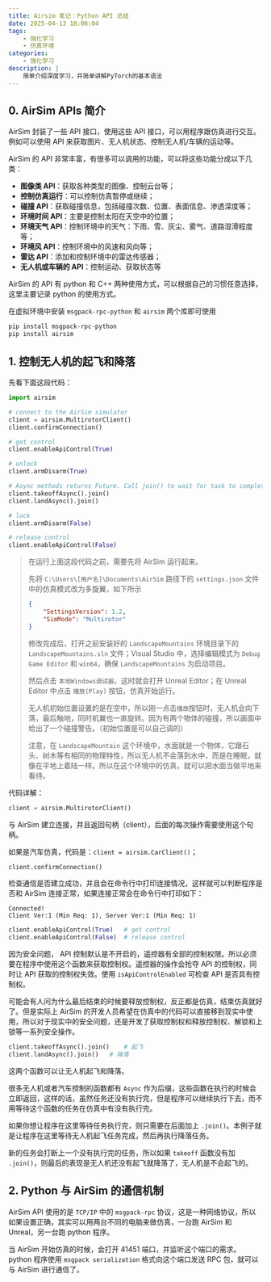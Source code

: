 ```yaml
---
title: Airsim 笔记：Python API 总结
date: 2025-04-13 18:08:04
tags:
    - 强化学习
    - 仿真环境
categories:
    - 强化学习
description: |
    简单介绍深度学习，并简单讲解PyTorch的基本语法
---
```

## 0. AirSim APIs 简介
AirSim 封装了一些 API 接口，使用这些 API 接口，可以用程序跟仿真进行交互。例如可以使用 API 来获取图片、无人机状态、控制无人机/车辆的运动等。

AirSim 的 API 非常丰富，有很多可以调用的功能，可以将这些功能分成以下几类：

- **图像类 API**：获取各种类型的图像、控制云台等；
- **控制仿真运行**：可以控制仿真暂停或继续；
- **碰撞 API**：获取碰撞信息，包括碰撞次数、位置、表面信息、渗透深度等；
- **环境时间 API**：主要是控制太阳在天空中的位置；
- **环境天气 API**：控制环境中的天气：下雨、雪、灰尘、雾气、道路湿滑程度等；
- **环境风 API**：控制环境中的风速和风向等；
- **雷达 API**：添加和控制环境中的雷达传感器；
- **无人机或车辆的 API**：控制运动、获取状态等

AirSim 的 API 有 python 和 C++ 两种使用方式，可以根据自己的习惯任意选择，这里主要记录 python 的使用方式。

在虚拟环境中安装 `msgpack-rpc-python` 和 `airsim` 两个库即可使用

```bash
pip install msgpack-rpc-python
pip install airsim
```

## 1. 控制无人机的起飞和降落
先看下面这段代码：

```python
import airsim

# connect to the AirSim simulator
client = airsim.MultirotorClient()
client.confirmConnection()

# get control
client.enableApiControl(True)

# unlock
client.armDisarm(True)

# Async methods returns Future. Call join() to wait for task to complete.
client.takeoffAsync().join()
client.landAsync().join()

# lock
client.armDisarm(False)

# release control
client.enableApiControl(False)
```

> 在运行上面这段代码之前，需要先将 AirSim 运行起来。
> 
> 先将 `C:\Users\[用户名]\Documents\AirSim` 路径下的 `settings.json` 文件中的仿真模式改为多旋翼，如下所示
>
> ```json
> {
>     "SettingsVersion": 1.2,
>     "SimMode": "Multirotor"
> }
> ```
> 
> 修改完成后，打开之前安装好的 `LandscapeMountains` 环境目录下的 `LandscapeMountains.sln` 文件；Visual Studio 中，选择编辑模式为 `Debug Game Editor` 和 `win64`，确保 `LandscapeMountains` 为启动项目。
>
> 然后点击 `本地Windows调试器`，这时就会打开 Unreal Editor；在 Unreal Editor 中点击 `播放(Play)` 按钮，仿真开始运行。
>
> 无人机初始位置设置的是在空中，所以刚一点击`播放`按钮时，无人机会向下落，最后触地，同时机翼也一直旋转。因为有两个物体的碰撞，所以画面中给出了一个碰撞警告。（初始位置是可以自己调的）
>
> 注意，在 `LandscapeMountain` 这个环境中，水面就是一个物体，它跟石头、树木等有相同的物理特性，所以无人机不会落到水中，而是在睡眠，就像在平地上着陆一样。所以在这个环境中的仿真，就可以把水面当做平地来看待。

代码详解：

```python
client = airsim.MultirotorClient()
```

与 AirSim 建立连接，并且返回句柄（client），后面的每次操作需要使用这个句柄。

如果是汽车仿真，代码是：`client = airsim.CarClient()`；

```python
client.confirmConnection()
```

检查通信是否建立成功，并且会在命令行中打印连接情况，这样就可以判断程序是否和 AirSim 连接正常，如果连接正常会在命令行中打印如下：

```Terminal
Connected!
Client Ver:1 (Min Req: 1), Server Ver:1 (Min Req: 1)
```

```python
client.enableApiControl(True)   # get control
client.enableApiControl(False)  # release control
```

因为安全问题， API 控制默认是不开启的，遥控器有全部的控制权限。所以必须要在程序中使用这个函数来获取控制权。遥控器的操作会抢夺 API 的控制权，同时让 API 获取的控制权失效。使用 `isApiControlEnabled` 可检查 API 是否具有控制权。

可能会有人问为什么最后结束的时候要释放控制权，反正都是仿真，结束仿真就好了。但是实际上 AirSim 的开发人员希望在仿真中的代码可以直接移到现实中使用，所以对于现实中的安全问题，还是开发了获取控制权和释放控制权、解锁和上锁等一系列安全操作。

```python
client.takeoffAsync().join()    # 起飞
client.landAsync().join()   # 降落
```

这两个函数可以让无人机起飞和降落。

很多无人机或者汽车控制的函数都有 `Async` 作为后缀，这些函数在执行的时候会立即返回，这样的话，虽然任务还没有执行完，但是程序可以继续执行下去，而不用等待这个函数的任务在仿真中有没有执行完。

如果你想让程序在这里等待任务执行完，则只需要在后面加上 `.join()`。本例子就是让程序在这里等待无人机起飞任务完成，然后再执行降落任务。

新的任务会打断上一个没有执行完的任务，所以如果 `takeoff` 函数没有加 `.join()`，则最后的表现是无人机还没有起飞就降落了，无人机是不会起飞的。

## 2. Python 与 AirSim 的通信机制
AirSim API 使用的是 `TCP/IP` 中的 `msgpack-rpc` 协议，这是一种网络协议，所以如果设置正确，其实可以用两台不同的电脑来做仿真，一台跑 AirSim 和 Unreal，另一台跑 python 程序。

当 AirSim 开始仿真的时候，会打开 41451 端口，并监听这个端口的需求。python 程序使用 `msgpack serialization` 格式向这个端口发送 RPC 包，就可以与 AirSim 进行通信了。